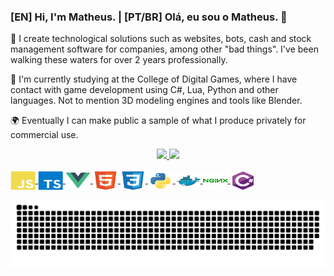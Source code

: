 ### [EN] Hi, I'm Matheus. | [PT/BR] Olá, eu sou o Matheus. 👋
🐇 I create technological solutions such as websites, bots, cash and stock management software for companies, among other "bad things". I've been walking these waters for over 2 years professionally.

📑 I'm currently studying at the College of Digital Games, where I have contact with game development using C#, Lua, Python and other languages. Not to mention 3D modeling engines and tools like Blender.

🌍 Eventually I can make public a sample of what I produce privately for commercial use.

<div align="center">
  <a href="https://github.com/darkmathew">
  <img height="180em" src="https://github-readme-stats.vercel.app/api?username=darkmathew&show_icons=true&theme=synthwave&include_all_commits=true&count_private=true"/>
  <img height="180em" src="https://github-readme-stats.vercel.app/api/top-langs/?username=darkmathew&layout=compact&langs_count=7&theme=synthwave"/>
</div>

<div style="display: inline_block"><br>
  <img align="center" alt="DarkMathew-Js" height="30" width="40" src="https://raw.githubusercontent.com/devicons/devicon/master/icons/javascript/javascript-plain.svg">
  <img align="center" alt="DarkMathew-Ts" height="30" width="40" src="https://raw.githubusercontent.com/devicons/devicon/master/icons/typescript/typescript-plain.svg">
  <img align="center" alt="DarkMathew-VueJS" height="30" width="40" src="https://github.com/devicons/devicon/blob/master/icons/vuejs/vuejs-original.svg">
  <img align="center" alt="DarkMathew-HTML" height="30" width="40" src="https://raw.githubusercontent.com/devicons/devicon/master/icons/html5/html5-original.svg">
  <img align="center" alt="DarkMathew-CSS" height="30" width="40" src="https://raw.githubusercontent.com/devicons/devicon/master/icons/css3/css3-original.svg">
  <img align="center" alt="DarkMathew-Python" height="30" width="40" src="https://raw.githubusercontent.com/devicons/devicon/master/icons/python/python-original.svg">
  <img align="center" alt="DarkMathew-Docker" height="30" width="40" src="https://github.com/devicons/devicon/blob/master/icons/docker/docker-original.svg">
  <img align="center" alt="DarkMathew-Nginx" height="30" width="40" src="https://github.com/devicons/devicon/blob/master/icons/nginx/nginx-original.svg">
  <img align="center" alt="DarkMathew-CSharp" height="30" width="40" src="https://github.com/devicons/devicon/blob/master/icons/csharp/csharp-original.svg">
</div>
  
  
![Snake animation](https://github.com/darkmathew/darkmathew/blob/output/github-contribution-grid-snake.svg)  
